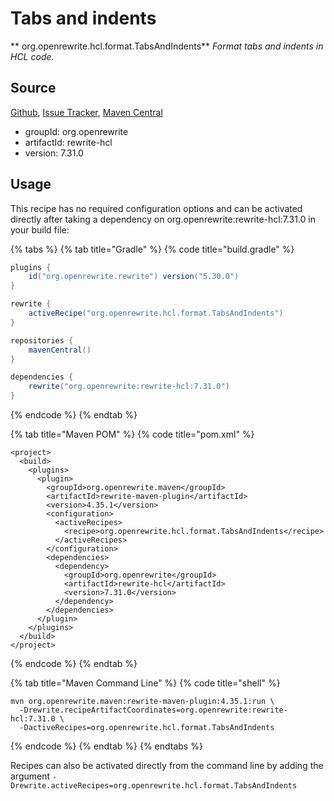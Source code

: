 # Tabs and indents

** org.openrewrite.hcl.format.TabsAndIndents**
_Format tabs and indents in HCL code._

## Source

[Github](https://github.com/openrewrite/rewrite-hcl), [Issue Tracker](https://github.com/openrewrite/rewrite-hcl/issues), [Maven Central](https://search.maven.org/artifact/org.openrewrite/rewrite-hcl/7.31.0/jar)

* groupId: org.openrewrite
* artifactId: rewrite-hcl
* version: 7.31.0


## Usage

This recipe has no required configuration options and can be activated directly after taking a dependency on org.openrewrite:rewrite-hcl:7.31.0 in your build file:

{% tabs %}
{% tab title="Gradle" %}
{% code title="build.gradle" %}
```groovy
plugins {
    id("org.openrewrite.rewrite") version("5.30.0")
}

rewrite {
    activeRecipe("org.openrewrite.hcl.format.TabsAndIndents")
}

repositories {
    mavenCentral()
}

dependencies {
    rewrite("org.openrewrite:rewrite-hcl:7.31.0")
}
```
{% endcode %}
{% endtab %}

{% tab title="Maven POM" %}
{% code title="pom.xml" %}
```markup
<project>
  <build>
    <plugins>
      <plugin>
        <groupId>org.openrewrite.maven</groupId>
        <artifactId>rewrite-maven-plugin</artifactId>
        <version>4.35.1</version>
        <configuration>
          <activeRecipes>
            <recipe>org.openrewrite.hcl.format.TabsAndIndents</recipe>
          </activeRecipes>
        </configuration>
        <dependencies>
          <dependency>
            <groupId>org.openrewrite</groupId>
            <artifactId>rewrite-hcl</artifactId>
            <version>7.31.0</version>
          </dependency>
        </dependencies>
      </plugin>
    </plugins>
  </build>
</project>
```
{% endcode %}
{% endtab %}

{% tab title="Maven Command Line" %}
{% code title="shell" %}
```shell
mvn org.openrewrite.maven:rewrite-maven-plugin:4.35.1:run \
  -Drewrite.recipeArtifactCoordinates=org.openrewrite:rewrite-hcl:7.31.0 \
  -DactiveRecipes=org.openrewrite.hcl.format.TabsAndIndents
```
{% endcode %}
{% endtab %}
{% endtabs %}

Recipes can also be activated directly from the command line by adding the argument `-Drewrite.activeRecipes=org.openrewrite.hcl.format.TabsAndIndents`
